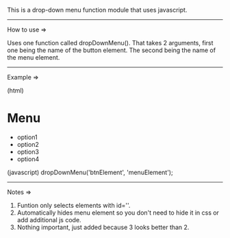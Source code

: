 This is a drop-down menu function module that uses javascript.

---------------------------------------------------------------------------------------------------
How to use =>

Uses one function called dropDownMenu().
That takes 2 arguments, first one being the name of the button element. The second being the name of the menu element.

---------------------------------------------------------------------------------------------------
Example => 

(html)
<h1 id='btnElement'>Menu</h1>
<div id='menuElement'>
    <ul>
        <li>option1</li>
        <li>option2</li>
        <li>option3</li>
        <li>option4</li>
    </ul>
</div>

(javascript)
dropDownMenu('btnElement', 'menuElement');

---------------------------------------------------------------------------------------------------
Notes =>

1. Funtion only selects elements with id=''.
2. Automatically hides menu element so you don't need to hide it in css or add additional js code.
3. Nothing important, just added because 3 looks better than 2.